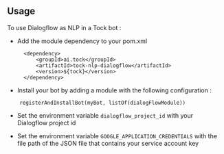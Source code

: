 ## Usage

To use Dialogflow as NLP in a Tock bot :

- Add the module dependency to your pom.xml

        <dependency>
            <groupId>ai.tock</groupId>
            <artifactId>tock-nlp-dialogflow</artifactId>
            <version>${tock}</version>
        </dependency>
        
- Install your bot by adding a module with the following configuration :

```
    registerAndInstallBot(myBot, listOf(dialogFlowModule))
```    
    
- Set the environment variable `dialogflow_project_id` with your Dialogflow project id

- Set the environment variable `GOOGLE_APPLICATION_CREDENTIALS` with the file path of the JSON file that contains your service account key